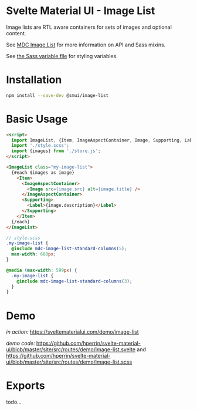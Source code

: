 # Svelte Material UI - Image List

Image lists are RTL aware containers for sets of images and optional content.

See [MDC Image List](https://material.io/develop/web/components/image-lists/) for more information on API and Sass mixins.

See [the Sass variable file](https://github.com/material-components/material-components-web/blob/v3.1.1/packages/mdc-image-list/_variables.scss) for styling variables.

# Installation

```sh
npm install --save-dev @smui/image-list
```

# Basic Usage

```html
<script>
  import ImageList, {Item, ImageAspectContainer, Image, Supporting, Label} from '@smui/image-list';
  import './style.scss';
  import {images} from './store.js';
</script>

<ImageList class="my-image-list">
  {#each $images as image}
    <Item>
      <ImageAspectContainer>
        <Image src={image.src} alt={image.title} />
      </ImageAspectContainer>
      <Supporting>
        <Label>{image.description}</Label>
      </Supporting>
    </Item>
  {/each}
</ImageList>
```

```scss
// style.scss
.my-image-list {
  @include mdc-image-list-standard-columns(5);
  max-width: 680px;
}

@media (max-width: 599px) {
  .my-image-list {
    @include mdc-image-list-standard-columns(3);
  }
}
```

# Demo

*in action:* https://sveltematerialui.com/demo/image-list

*demo code:* https://github.com/hperrin/svelte-material-ui/blob/master/site/src/routes/demo/image-list.svelte and https://github.com/hperrin/svelte-material-ui/blob/master/site/src/routes/demo/image-list.scss

# Exports

todo...
